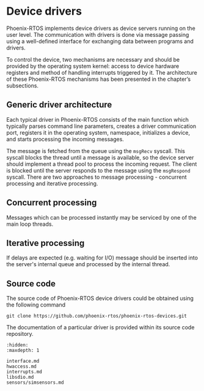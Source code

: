 # Device drivers

Phoenix-RTOS implements device drivers as device servers running on the user level. The communication with drivers is
done via message passing using a well-defined interface for exchanging data between programs and drivers.

To control the device, two mechanisms are necessary and should be provided by the operating system kernel: access to
device hardware registers and method of handling interrupts triggered by it. The architecture of these Phoenix-RTOS
mechanisms has been presented in the chapter’s subsections.

## Generic driver architecture

Each typical driver in Phoenix-RTOS consists of the main function which typically parses command line parameters,
creates a driver communication port, registers it in the operating system, namespace, initializes a device, and starts
processing the incoming messages.

The message is fetched from the queue using the `msgRecv` syscall. This syscall blocks the thread until a message is
available, so the device server should implement a thread pool to process the incoming request. The client is blocked
until the server responds to the message using the `msgRespond` syscall. There are two approaches to message
processing - concurrent processing and iterative processing.

## Concurrent processing

Messages which can be processed instantly may be serviced by one of the main loop threads.

## Iterative processing

If delays are expected (e.g. waiting for I/O) message should be inserted into the server's internal queue and processed
by the internal thread.

## Source code

The source code of Phoenix-RTOS device drivers could be obtained using the following command

```console
git clone https://github.com/phoenix-rtos/phoenix-rtos-devices.git
```

The documentation of a particular driver is provided within its source code repository.

```{toctree}
:hidden:
:maxdepth: 1

interface.md
hwaccess.md
interrupts.md
libsdio.md
sensors/simsensors.md
```

